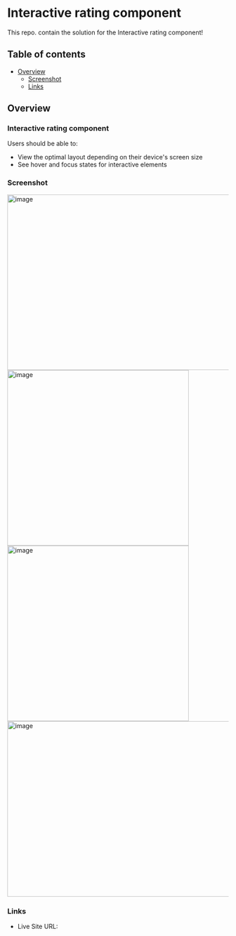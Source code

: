 # Interactive rating component

This repo. contain the solution for the Interactive rating component!

## Table of contents

- [Overview](#overview)
  - [Screenshot](#screenshot)
  - [Links](#links)


## Overview

### Interactive rating component

Users should be able to:

- View the optimal layout depending on their device's screen size
- See hover and focus states for interactive elements

### Screenshot
<img width="929" height="400" alt="image" src="https://user-images.githubusercontent.com/97567643/208773222-240ebd63-7f50-4eb9-8cc4-012e1c54758e.png">
<div align:'center'>
<img width="413" height="400" alt="image" src="https://user-images.githubusercontent.com/97567643/208773273-3180e9d7-35bc-43c5-a617-24a1907fcfea.png">
<img width="413" height="400" alt="image" src="https://user-images.githubusercontent.com/97567643/208773550-a0631110-8d5b-4f18-9596-f476960eb7db.png">
</div>
<img width="929" height="400" alt="image" src="https://user-images.githubusercontent.com/97567643/208773952-c235ae17-34aa-47a7-9359-01955633545d.png">



### Links
- Live Site URL: 

